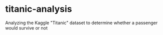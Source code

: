 # titanic-analysis

Analyzing the Kaggle "Titanic" dataset to determine whether a passenger would survive or not
